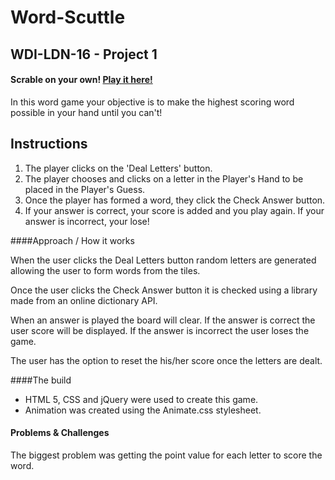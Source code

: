 # Word-Scuttle

## WDI-LDN-16 - Project 1

#### Scrable on your own! [Play it here!](https://wordscuttle.herokuapp.com/ "Here!")

In this word game your objective is to make the highest scoring word possible in your hand until you can't!


## Instructions

1.  The player clicks on the 'Deal Letters' button.
2.  The player chooses and clicks on a letter in the Player's Hand to be placed in the Player's Guess.
3. Once the player has formed a word, they click the Check Answer button.
4. If your answer is correct, your score is added and you play again. If your answer is incorrect, your lose!  


####Approach / How it works

When the user clicks the Deal Letters button random letters are generated allowing the user to form words from the tiles. 

Once the user clicks the Check Answer button it is checked using a library made from an online dictionary API. 

When an answer is played the board will clear. If the answer is correct the user score will be displayed. If the answer is incorrect the user loses the game.

 The user has the option to reset the his/her score once the letters are dealt.


####The build

* HTML 5, CSS and jQuery were used to create this game. 
* Animation was created using the Animate.css stylesheet.  

#### Problems & Challenges

The biggest problem was getting the point value for each letter to score the word.


